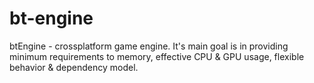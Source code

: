 # bt-engine
btEngine - crossplatform game engine. It's main goal is in providing minimum requirements to memory, effective CPU &amp; GPU usage, flexible behavior &amp; dependency model.
